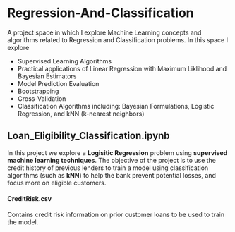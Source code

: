# Regression-And-Classification
A project space in which I explore Machine Learning concepts and algorithms related to Regression and Classification problems. In this space I explore
- Supervised Learning Algorithms
- Practical applications of Linear Regression with Maximum Liklihood and Bayesian Estimators
- Model Prediction Evaluation
- Bootstrapping
- Cross-Validation
- Classification Algorithms including: Bayesian Formulations, Logistic Regression, and kNN (k-nearest neighbors)


## Loan_Eligibility_Classification.ipynb
In this project we explore a **Logisitic Regression** problem using **supervised machine learning techniques**. The objective of the project is to use the credit history of previous lenders to train a model using classification algorithms (such as **kNN**) to help the bank prevent potential losses, and focus more on eligible customers.

#### CreditRisk.csv
Contains credit risk information on prior customer loans to be used to train the model.
